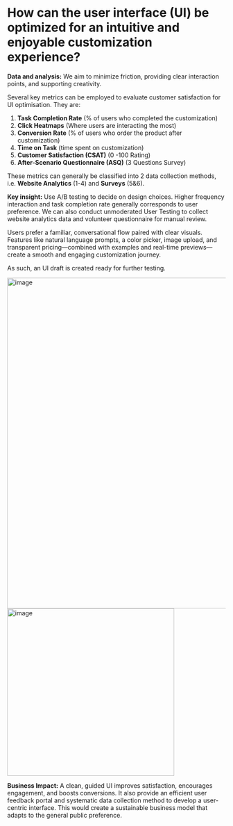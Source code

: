 # How can the user interface (UI) be optimized for an intuitive and enjoyable customization experience?

**Data and analysis:**
We aim to minimize friction, providing clear interaction points, and supporting creativity.

Several key metrics can be employed to evaluate customer satisfaction for UI optimisation. They are:

1. **Task Completion Rate** (% of users who completed the customization)
2. **Click Heatmaps** (Where users are interacting the most)
3. **Conversion Rate** (% of users who order the product after customization)
4. **Time on Task** (time spent on customization)
5. **Customer Satisfaction (CSAT)** (0 -100 Rating)
6. **After-Scenario Questionnaire (ASQ)** (3 Questions Survey)

These metrics can generally be classified into 2 data collection methods, i.e. **Website Analytics** (1-4) and **Surveys** (5&6).

**Key insight:**
Use A/B testing to decide on design choices. Higher frequency interaction and task completion rate generally corresponds to user preference. We can also conduct unmoderated User Testing to collect website analytics data and volunteer questionnaire for manual review.

Users prefer a familiar, conversational flow paired with clear visuals. Features like natural language prompts, a color picker, image upload, and transparent pricing—combined with examples and real-time previews—create a smooth and engaging customization journey.

As such, an UI draft is created ready for further testing.

<img width="761" alt="image" src="https://github.com/user-attachments/assets/cfd7f845-c04f-4550-9c92-fd954556253a" />
<img width="385" alt="image" src="https://github.com/user-attachments/assets/aea76698-5846-440f-ab83-0d8410e959cd" />

**Business Impact:**
A clean, guided UI improves satisfaction, encourages engagement, and boosts conversions. It also provide an efficient user feedback portal and systematic data collection method to develop a user-centric interface. This would create a sustainable business model that adapts to the general public preference.
